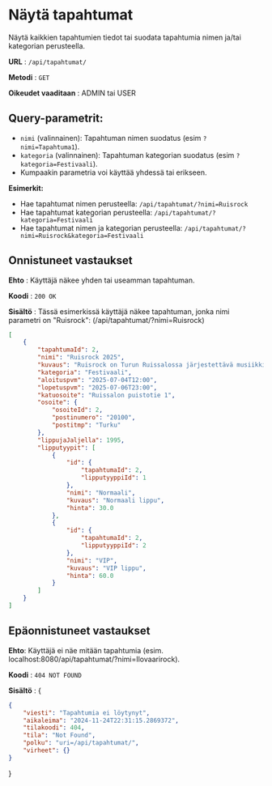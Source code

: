 # Näytä tapahtumat

Näytä kaikkien tapahtumien tiedot tai suodata tapahtumia nimen ja/tai kategorian perusteella.

**URL** : `/api/tapahtumat/`

**Metodi** : `GET`

**Oikeudet vaaditaan** : ADMIN tai USER

## Query-parametrit:
* `nimi` (valinnainen): Tapahtuman nimen suodatus (esim `?nimi=Tapahtuma1`).
* `kategoria` (valinnainen): Tapahtuman kategorian suodatus (esim `?kategoria=Festivaali`).
* Kumpaakin parametria voi käyttää yhdessä tai erikseen.

**Esimerkit:**
* Hae tapahtumat nimen perusteella: `/api/tapahtumat/?nimi=Ruisrock`
* Hae tapahtumat kategorian perusteella: `/api/tapahtumat/?kategoria=Festivaali`
* Hae tapahtumat nimen ja kategorian perusteella: `/api/tapahtumat/?nimi=Ruisrock&kategoria=Festivaali`

## Onnistuneet vastaukset

**Ehto** : Käyttäjä näkee yhden tai useamman tapahtuman.

**Koodi** : `200 OK`

**Sisältö** : Tässä esimerkissä käyttäjä näkee tapahtuman, jonka nimi parametri on "Ruisrock": (/api/tapahtumat/?nimi=Ruisrock)

```json
[
    {
        "tapahtumaId": 2,
        "nimi": "Ruisrock 2025",
        "kuvaus": "Ruisrock on Turun Ruissalossa järjestettävä musiikkifestivaali.",
        "kategoria": "Festivaali",
        "aloituspvm": "2025-07-04T12:00",
        "lopetuspvm": "2025-07-06T23:00",
        "katuosoite": "Ruissalon puistotie 1",
        "osoite": {
            "osoiteId": 2,
            "postinumero": "20100",
            "postitmp": "Turku"
        },
        "lippujaJaljella": 1995,
        "lipputyypit": [
            {
                "id": {
                    "tapahtumaId": 2,
                    "lipputyyppiId": 1
                },
                "nimi": "Normaali",
                "kuvaus": "Normaali lippu",
                "hinta": 30.0
            },
            {
                "id": {
                    "tapahtumaId": 2,
                    "lipputyyppiId": 2
                },
                "nimi": "VIP",
                "kuvaus": "VIP lippu",
                "hinta": 60.0
            }
        ]
    }
]
```

## Epäonnistuneet vastaukset

**Ehto**: Käyttäjä ei näe mitään tapahtumia (esim. localhost:8080/api/tapahtumat/?nimi=Ilovaarirock).

**Koodi** : `404 NOT FOUND`

**Sisältö** : {

```json
{
    "viesti": "Tapahtumia ei löytynyt",
    "aikaleima": "2024-11-24T22:31:15.2869372",
    "tilakoodi": 404,
    "tila": "Not Found",
    "polku": "uri=/api/tapahtumat/",
    "virheet": {}
}
```
}


